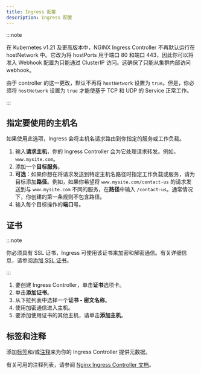 ```yaml
---
title: Ingress 配置
description: Ingress 配置
---
```


:::note

在 Kubernetes v1.21 及更高版本中，NGINX Ingress Controller 不再默认运行在 hostNetwork 中。它改为将 hostPorts 用于端口 80 和端口 443，因此你可以将准入 Webhook 配置为只能通过 ClusterIP 访问。这确保了只能从集群内部访问 webhook。

由于 controller 的这一更改，默认不再将 `hostNetwork` 设置为 `true`。但是，你必须将 `hostNetwork` 设置为 `true` 才能使基于 TCP 和 UDP 的 Service 正常工作。

:::

## 指定要使用的主机名

如果使用此选项，Ingress 会将主机名请求路由到你指定的服务或工作负载。

1. 输入**请求主机**，你的 Ingress Controller 会为它处理请求转发。例如，`www.mysite.com`。
1. 添加一个**目标服务**。
1. **可选**：如果你想在将请求发送到特定主机名路径时指定工作负载或服务，请为目标添加**路径**。例如，如果你希望将 `www.mysite.com/contact-us` 的请求发送到与 `www.mysite.com` 不同的服务，在**路径**中输入 `/contact-us`。通常情况下，你创建的第一条规则不包含路径。
1. 输入每个目标操作的**端口**号。

## 证书

:::note

你必须具有 SSL 证书，Ingress 可使用该证书来加密和解密通信。有关详细信息，请参阅[添加 SSL 证书](../encrypt-http-communication.md)。

:::

1. 要创建 Ingress Controller，单击**证书**选项卡。
1. 单击**添加证书**。
1. 从下拉列表中选择一个**证书 - 密文名称**。
1. 使用加密通信进入主机。
1. 要添加使用证书的其他主机，请单击**添加主机**。

## 标签和注释

添加[标签](https://kubernetes.io/docs/concepts/overview/working-with-objects/labels/)和/或[注释](https://kubernetes.io/docs/concepts/overview/working-with-objects/annotations/)来为你的 Ingress Controller 提供元数据。

有关可用的注释列表，请参阅 [Nginx Ingress Controller 文档](https://kubernetes.github.io/ingress-nginx/user-guide/nginx-configuration/annotations/)。

